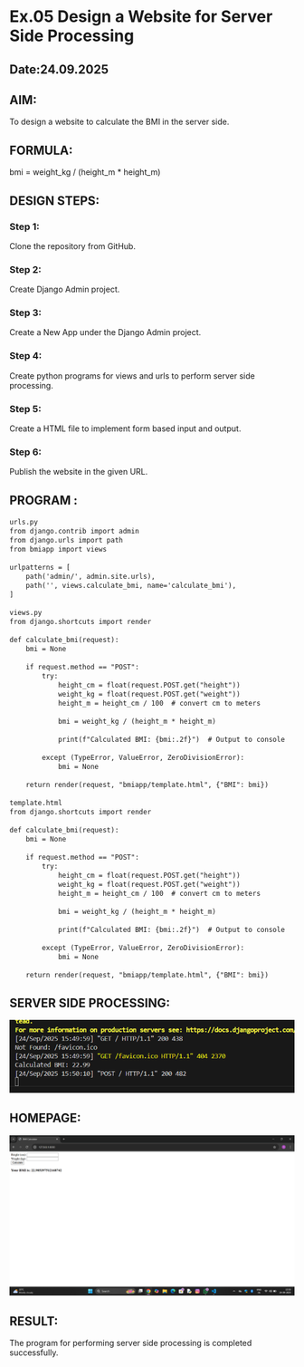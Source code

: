 # Ex.05 Design a Website for Server Side Processing
## Date:24.09.2025

## AIM:
 To design a website to calculate the BMI in the server side. 


## FORMULA:
bmi = weight_kg / (height_m * height_m)

## DESIGN STEPS:

### Step 1:
Clone the repository from GitHub.

### Step 2:
Create Django Admin project.

### Step 3:
Create a New App under the Django Admin project.

### Step 4:
Create python programs for views and urls to perform server side processing.

### Step 5:
Create a HTML file to implement form based input and output.

### Step 6:
Publish the website in the given URL.

## PROGRAM :
```
urls.py
from django.contrib import admin
from django.urls import path
from bmiapp import views

urlpatterns = [
    path('admin/', admin.site.urls),
    path('', views.calculate_bmi, name='calculate_bmi'),
]

views.py
from django.shortcuts import render

def calculate_bmi(request):
    bmi = None

    if request.method == "POST":
        try:
            height_cm = float(request.POST.get("height"))
            weight_kg = float(request.POST.get("weight"))
            height_m = height_cm / 100  # convert cm to meters
            
            bmi = weight_kg / (height_m * height_m)

            print(f"Calculated BMI: {bmi:.2f}")  # Output to console

        except (TypeError, ValueError, ZeroDivisionError):
            bmi = None

    return render(request, "bmiapp/template.html", {"BMI": bmi})

template.html
from django.shortcuts import render

def calculate_bmi(request):
    bmi = None

    if request.method == "POST":
        try:
            height_cm = float(request.POST.get("height"))
            weight_kg = float(request.POST.get("weight"))
            height_m = height_cm / 100  # convert cm to meters
            
            bmi = weight_kg / (height_m * height_m)

            print(f"Calculated BMI: {bmi:.2f}")  # Output to console

        except (TypeError, ValueError, ZeroDivisionError):
            bmi = None

    return render(request, "bmiapp/template.html", {"BMI": bmi})
```

## SERVER SIDE PROCESSING:
![alt text](<Screenshot 2025-09-24 155041.png>)

## HOMEPAGE:
![alt text](<Screenshot 2025-09-24 155052.png>)

## RESULT:
The program for performing server side processing is completed successfully.
